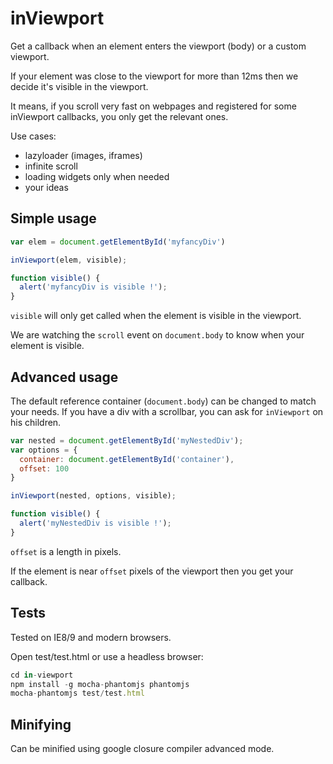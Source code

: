 # inViewport

Get a callback when an element enters the viewport (body) or a custom viewport.

If your element was close to the viewport for more than 12ms then we decide it's visible
in the viewport.

It means, if you scroll very fast on webpages and registered for some inViewport callbacks,
you only get the relevant ones.

Use cases:
* lazyloader (images, iframes)
* infinite scroll
* loading widgets only when needed
* your ideas

## Simple usage

```js
var elem = document.getElementById('myfancyDiv')

inViewport(elem, visible);

function visible() {
  alert('myfancyDiv is visible !');
}
```

`visible` will only get called when the element is visible in the viewport.

We are watching the `scroll` event on `document.body` to know when your element is visible.

## Advanced usage

The default reference container (`document.body`) can be changed to match your needs.
If you have a div with a scrollbar, you can ask for `inViewport` on his children.

```js
var nested = document.getElementById('myNestedDiv');
var options = {
  container: document.getElementById('container'),
  offset: 100
}

inViewport(nested, options, visible);

function visible() {
  alert('myNestedDiv is visible !');
}
```

`offset` is a length in pixels.

If the element is near `offset` pixels of the viewport then you get
your callback.

## Tests

Tested on IE8/9 and modern browsers.

Open test/test.html or use a headless browser:

```js
cd in-viewport
npm install -g mocha-phantomjs phantomjs
mocha-phantomjs test/test.html
```

## Minifying

Can be minified using google closure compiler advanced mode.